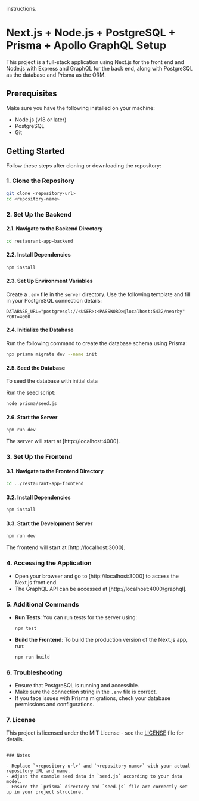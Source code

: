 instructions.

# Next.js + Node.js + PostgreSQL + Prisma + Apollo GraphQL Setup

This project is a full-stack application using Next.js for the front end and Node.js with Express and GraphQL for the back end, along with PostgreSQL as the database and Prisma as the ORM.

## Prerequisites

Make sure you have the following installed on your machine:

- Node.js (v18 or later)
- PostgreSQL
- Git

## Getting Started

Follow these steps after cloning or downloading the repository:

### 1. Clone the Repository

```bash
git clone <repository-url>
cd <repository-name>
```

### 2. Set Up the Backend

#### 2.1. Navigate to the Backend Directory

```bash
cd restaurant-app-backend
```

#### 2.2. Install Dependencies

```bash
npm install
```

#### 2.3. Set Up Environment Variables

Create a `.env` file in the `server` directory. Use the following template and fill in your PostgreSQL connection details:

```env
DATABASE_URL="postgresql://<USER>:<PASSWORD>@localhost:5432/nearby"
PORT=4000
```

#### 2.4. Initialize the Database

Run the following command to create the database schema using Prisma:

```bash
npx prisma migrate dev --name init
```

#### 2.5. Seed the Database

To seed the database with initial data

Run the seed script:

```bash
node prisma/seed.js
```

#### 2.6. Start the Server

```bash
npm run dev
```

The server will start at [http://localhost:4000].

### 3. Set Up the Frontend

#### 3.1. Navigate to the Frontend Directory

```bash
cd ../restaurant-app-frontend
```

#### 3.2. Install Dependencies

```bash
npm install
```

#### 3.3. Start the Development Server

```bash
npm run dev
```

The frontend will start at [http://localhost:3000].

### 4. Accessing the Application

- Open your browser and go to [http://localhost:3000] to access the Next.js front end.
- The GraphQL API can be accessed at [http://localhost:4000/graphql].

### 5. Additional Commands

- **Run Tests**: You can run tests for the server using:
  ```bash
  npm test
  ```

- **Build the Frontend**: To build the production version of the Next.js app, run:
  ```bash
  npm run build
  ```

### 6. Troubleshooting

- Ensure that PostgreSQL is running and accessible.
- Make sure the connection string in the `.env` file is correct.
- If you face issues with Prisma migrations, check your database permissions and configurations.

### 7. License

This project is licensed under the MIT License - see the [LICENSE](LICENSE) file for details.
```

### Notes

- Replace `<repository-url>` and `<repository-name>` with your actual repository URL and name.
- Adjust the example seed data in `seed.js` according to your data model.
- Ensure the `prisma` directory and `seed.js` file are correctly set up in your project structure.